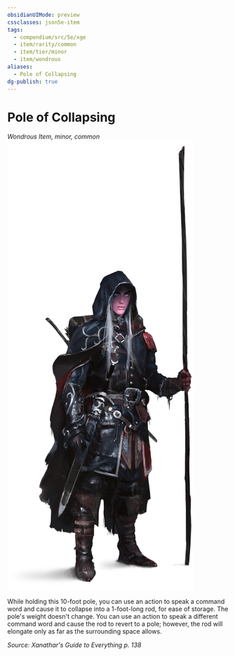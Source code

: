 ```yaml
---
obsidianUIMode: preview
cssclasses: json5e-item
tags:
  - compendium/src/5e/xge
  - item/rarity/common
  - item/tier/minor
  - item/wondrous
aliases:
  - Pole of Collapsing
dg-publish: true
---
```

# Pole of Collapsing
*Wondrous Item, minor, common*  
![](https://raw.githubusercontent.com/5etools-mirror-2/5etools-img/main/items/XGE/Pole%20of%20Collapsing.webp#right)  


While holding this 10-foot pole, you can use an action to speak a command word and cause it to collapse into a 1-foot-long rod, for ease of storage. The pole's weight doesn't change. You can use an action to speak a different command word and cause the rod to revert to a pole; however, the rod will elongate only as far as the surrounding space allows.

*Source: Xanathar's Guide to Everything p. 138*